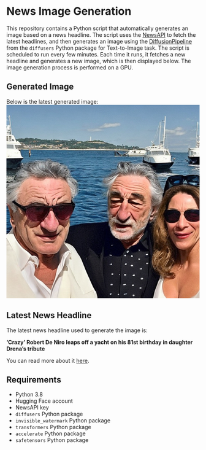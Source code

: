 # News Image Generation
This repository contains a Python script that automatically generates an image based on a news headline. The script uses the [NewsAPI](https://newsapi.org/) to fetch the latest headlines, and then generates an image using the [DiffusionPipeline](https://github.com/huggingface/diffusers) from the `diffusers` Python package for Text-to-Image task.
The script is scheduled to run every few minutes. Each time it runs, it fetches a new headline and generates a new image, which is then displayed below. The image generation process is performed on a GPU.

## Generated Image
Below is the latest generated image:
![Generated Image](image.png)

## Latest News Headline
The latest news headline used to generate the image is:

**‘Crazy’ Robert De Niro leaps off a yacht on his 81st birthday in daughter Drena’s tribute**

You can read more about it [here](https://news.google.com/rss/articles/CBMingFBVV95cUxPQUx4NWpTd1RqdEhBRWg1MHBsMktHbVBJUGpFS3Z0TWdNU2ZFR3RLZno2Y1RpMVRyd3ZNalcxbGU1cHV1WGNsa1hjMmljX2VZVldzZGtfVGRRVE5IRlZ1blMtMHdlZ2YzOW4xbmx3NElFT3A2cWlHMWF2WGdqQks2b0RuMldlenJEZHZDTkNUWW56czRzaG9uVVBFTjdtZw?oc=5).

## Requirements
- Python 3.8
- Hugging Face account
- NewsAPI key
- `diffusers` Python package
- `invisible_watermark` Python package
- `transformers` Python package
- `accelerate` Python package
- `safetensors` Python package

